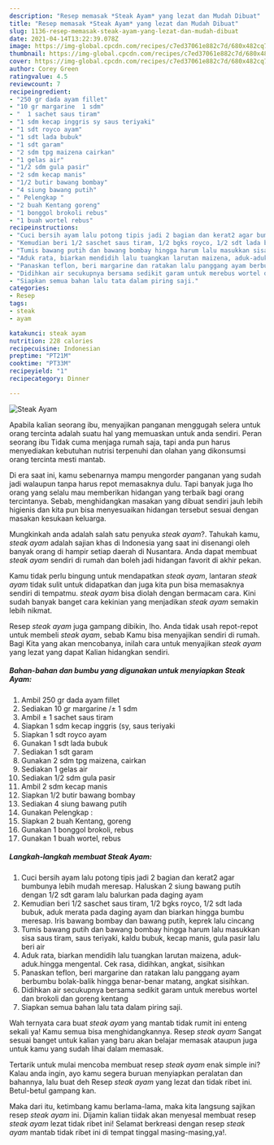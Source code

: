 ```yaml
---
description: "Resep memasak *Steak Ayam* yang lezat dan Mudah Dibuat"
title: "Resep memasak *Steak Ayam* yang lezat dan Mudah Dibuat"
slug: 1136-resep-memasak-steak-ayam-yang-lezat-dan-mudah-dibuat
date: 2021-04-14T13:22:39.078Z
image: https://img-global.cpcdn.com/recipes/c7ed37061e882c7d/680x482cq70/steak-ayam-foto-resep-utama.jpg
thumbnail: https://img-global.cpcdn.com/recipes/c7ed37061e882c7d/680x482cq70/steak-ayam-foto-resep-utama.jpg
cover: https://img-global.cpcdn.com/recipes/c7ed37061e882c7d/680x482cq70/steak-ayam-foto-resep-utama.jpg
author: Corey Green
ratingvalue: 4.5
reviewcount: 7
recipeingredient:
- "250 gr dada ayam fillet"
- "10 gr margarine  1 sdm"
- "  1 sachet saus tiram"
- "1 sdm kecap inggris sy saus teriyaki"
- "1 sdt royco ayam"
- "1 sdt lada bubuk"
- "1 sdt garam"
- "2 sdm tpg maizena cairkan"
- "1 gelas air"
- "1/2 sdm gula pasir"
- "2 sdm kecap manis"
- "1/2 butir bawang bombay"
- "4 siung bawang putih"
- " Pelengkap "
- "2 buah Kentang goreng"
- "1 bonggol brokoli rebus"
- "1 buah wortel rebus"
recipeinstructions:
- "Cuci bersih ayam lalu potong tipis jadi 2 bagian dan kerat2 agar bumbunya lebih mudah meresap. Haluskan 2 siung bawang putih dengan 1/2 sdt garam lalu balurkan pada daging ayam"
- "Kemudian beri 1/2 saschet saus tiram, 1/2 bgks royco, 1/2 sdt lada bubuk, aduk merata pada daging ayam dan biarkan hingga bumbu meresap. Iris bawang bombay dan bawang putih, keprek lalu cincang"
- "Tumis bawang putih dan bawang bombay hingga harum lalu masukkan sisa saus tiram, saus teriyaki, kaldu bubuk, kecap manis, gula pasir lalu beri air"
- "Aduk rata, biarkan mendidih lalu tuangkan larutan maizena, aduk-aduk.hingga mengental. Cek rasa, didihkan, angkat, sisihkan"
- "Panaskan teflon, beri margarine dan ratakan lalu panggang ayam berbumbu bolak-balik hingga benar-benar matang, angkat sisihkan."
- "Didihkan air secukupnya bersama sedikit garam untuk merebus wortel dan brokoli dan goreng kentang"
- "Siapkan semua bahan lalu tata dalam piring saji."
categories:
- Resep
tags:
- steak
- ayam

katakunci: steak ayam 
nutrition: 228 calories
recipecuisine: Indonesian
preptime: "PT21M"
cooktime: "PT33M"
recipeyield: "1"
recipecategory: Dinner

---
```



![*Steak Ayam*](https://img-global.cpcdn.com/recipes/c7ed37061e882c7d/680x482cq70/steak-ayam-foto-resep-utama.jpg)

Apabila kalian seorang ibu, menyajikan panganan menggugah selera untuk orang tercinta adalah suatu hal yang memuaskan untuk anda sendiri. Peran seorang ibu Tidak cuma menjaga rumah saja, tapi anda pun harus menyediakan kebutuhan nutrisi terpenuhi dan olahan yang dikonsumsi orang tercinta mesti mantab.

Di era  saat ini, kamu sebenarnya mampu mengorder panganan yang sudah jadi walaupun tanpa harus repot memasaknya dulu. Tapi banyak juga lho orang yang selalu mau memberikan hidangan yang terbaik bagi orang tercintanya. Sebab, menghidangkan masakan yang dibuat sendiri jauh lebih higienis dan kita pun bisa menyesuaikan hidangan tersebut sesuai dengan masakan kesukaan keluarga. 



Mungkinkah anda adalah salah satu penyuka *steak ayam*?. Tahukah kamu, *steak ayam* adalah sajian khas di Indonesia yang saat ini disenangi oleh banyak orang di hampir setiap daerah di Nusantara. Anda dapat membuat *steak ayam* sendiri di rumah dan boleh jadi hidangan favorit di akhir pekan.

Kamu tidak perlu bingung untuk mendapatkan *steak ayam*, lantaran *steak ayam* tidak sulit untuk didapatkan dan juga kita pun bisa memasaknya sendiri di tempatmu. *steak ayam* bisa diolah dengan bermacam cara. Kini sudah banyak banget cara kekinian yang menjadikan *steak ayam* semakin lebih nikmat.

Resep *steak ayam* juga gampang dibikin, lho. Anda tidak usah repot-repot untuk membeli *steak ayam*, sebab Kamu bisa menyajikan sendiri di rumah. Bagi Kita yang akan mencobanya, inilah cara untuk menyajikan *steak ayam* yang lezat yang dapat Kalian hidangkan sendiri.

<!--inarticleads1-->

##### Bahan-bahan dan bumbu yang digunakan untuk menyiapkan *Steak Ayam*:

1. Ambil 250 gr dada ayam fillet
1. Sediakan 10 gr margarine /± 1 sdm
1. Ambil  ± 1 sachet saus tiram
1. Siapkan 1 sdm kecap inggris (sy, saus teriyaki
1. Siapkan 1 sdt royco ayam
1. Gunakan 1 sdt lada bubuk
1. Sediakan 1 sdt garam
1. Gunakan 2 sdm tpg maizena, cairkan
1. Sediakan 1 gelas air
1. Sediakan 1/2 sdm gula pasir
1. Ambil 2 sdm kecap manis
1. Siapkan 1/2 butir bawang bombay
1. Sediakan 4 siung bawang putih
1. Gunakan  Pelengkap :
1. Siapkan 2 buah Kentang, goreng
1. Gunakan 1 bonggol brokoli, rebus
1. Gunakan 1 buah wortel, rebus




<!--inarticleads2-->

##### Langkah-langkah membuat *Steak Ayam*:

1. Cuci bersih ayam lalu potong tipis jadi 2 bagian dan kerat2 agar bumbunya lebih mudah meresap. Haluskan 2 siung bawang putih dengan 1/2 sdt garam lalu balurkan pada daging ayam
1. Kemudian beri 1/2 saschet saus tiram, 1/2 bgks royco, 1/2 sdt lada bubuk, aduk merata pada daging ayam dan biarkan hingga bumbu meresap. Iris bawang bombay dan bawang putih, keprek lalu cincang
1. Tumis bawang putih dan bawang bombay hingga harum lalu masukkan sisa saus tiram, saus teriyaki, kaldu bubuk, kecap manis, gula pasir lalu beri air
1. Aduk rata, biarkan mendidih lalu tuangkan larutan maizena, aduk-aduk.hingga mengental. Cek rasa, didihkan, angkat, sisihkan
1. Panaskan teflon, beri margarine dan ratakan lalu panggang ayam berbumbu bolak-balik hingga benar-benar matang, angkat sisihkan.
1. Didihkan air secukupnya bersama sedikit garam untuk merebus wortel dan brokoli dan goreng kentang
1. Siapkan semua bahan lalu tata dalam piring saji.




Wah ternyata cara buat *steak ayam* yang mantab tidak rumit ini enteng sekali ya! Kamu semua bisa menghidangkannya. Resep *steak ayam* Sangat sesuai banget untuk kalian yang baru akan belajar memasak ataupun juga untuk kamu yang sudah lihai dalam memasak.

Tertarik untuk mulai mencoba membuat resep *steak ayam* enak simple ini? Kalau anda ingin, ayo kamu segera buruan menyiapkan peralatan dan bahannya, lalu buat deh Resep *steak ayam* yang lezat dan tidak ribet ini. Betul-betul gampang kan. 

Maka dari itu, ketimbang kamu berlama-lama, maka kita langsung sajikan resep *steak ayam* ini. Dijamin kalian tiidak akan menyesal membuat resep *steak ayam* lezat tidak ribet ini! Selamat berkreasi dengan resep *steak ayam* mantab tidak ribet ini di tempat tinggal masing-masing,ya!.

